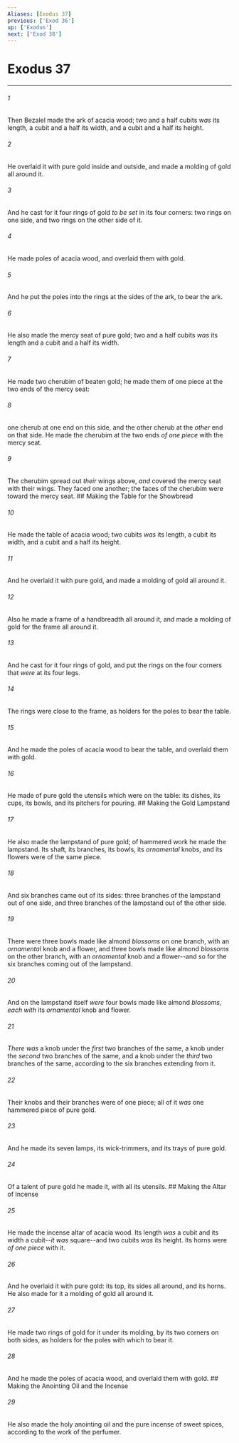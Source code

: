 ```yaml
---
Aliases: [Exodus 37]
previous: ['Exod 36']
up: ['Exodus']
next: ['Exod 38']
---
```

# Exodus 37

***


###### 1 
Then Bezalel made the ark of acacia wood; two and a half cubits _was_ its length, a cubit and a half its width, and a cubit and a half its height. 

###### 2 
He overlaid it with pure gold inside and outside, and made a molding of gold all around it. 

###### 3 
And he cast for it four rings of gold _to be set_ in its four corners: two rings on one side, and two rings on the other side of it. 

###### 4 
He made poles of acacia wood, and overlaid them with gold. 

###### 5 
And he put the poles into the rings at the sides of the ark, to bear the ark. 

###### 6 
He also made the mercy seat of pure gold; two and a half cubits _was_ its length and a cubit and a half its width. 

###### 7 
He made two cherubim of beaten gold; he made them of one piece at the two ends of the mercy seat: 

###### 8 
one cherub at one end on this side, and the other cherub at the _other_ end on that side. He made the cherubim at the two ends _of one piece_ with the mercy seat. 

###### 9 
The cherubim spread out _their_ wings above, _and_ covered the mercy seat with their wings. They faced one another; the faces of the cherubim were toward the mercy seat. ## Making the Table for the Showbread 

###### 10 
He made the table of acacia wood; two cubits _was_ its length, a cubit its width, and a cubit and a half its height. 

###### 11 
And he overlaid it with pure gold, and made a molding of gold all around it. 

###### 12 
Also he made a frame of a handbreadth all around it, and made a molding of gold for the frame all around it. 

###### 13 
And he cast for it four rings of gold, and put the rings on the four corners that _were_ at its four legs. 

###### 14 
The rings were close to the frame, as holders for the poles to bear the table. 

###### 15 
And he made the poles of acacia wood to bear the table, and overlaid them with gold. 

###### 16 
He made of pure gold the utensils which were on the table: its dishes, its cups, its bowls, and its pitchers for pouring. ## Making the Gold Lampstand 

###### 17 
He also made the lampstand of pure gold; of hammered work he made the lampstand. Its shaft, its branches, its bowls, its _ornamental_ knobs, and its flowers were of the same piece. 

###### 18 
And six branches came out of its sides: three branches of the lampstand out of one side, and three branches of the lampstand out of the other side. 

###### 19 
There were three bowls made like almond _blossoms_ on one branch, with an _ornamental_ knob and a flower, and three bowls made like almond _blossoms_ on the other branch, with an _ornamental_ knob and a flower--and so for the six branches coming out of the lampstand. 

###### 20 
And on the lampstand itself _were_ four bowls made like almond _blossoms, each with_ its _ornamental_ knob and flower. 

###### 21 
_There was_ a knob under the _first_ two branches of the same, a knob under the _second_ two branches of the same, and a knob under the _third_ two branches of the same, according to the six branches extending from it. 

###### 22 
Their knobs and their branches were of one piece; all of it _was_ one hammered piece of pure gold. 

###### 23 
And he made its seven lamps, its wick-trimmers, and its trays of pure gold. 

###### 24 
Of a talent of pure gold he made it, with all its utensils. ## Making the Altar of Incense 

###### 25 
He made the incense altar of acacia wood. Its length _was_ a cubit and its width a cubit--_it was_ square--and two cubits _was_ its height. Its horns were _of one piece_ with it. 

###### 26 
And he overlaid it with pure gold: its top, its sides all around, and its horns. He also made for it a molding of gold all around it. 

###### 27 
He made two rings of gold for it under its molding, by its two corners on both sides, as holders for the poles with which to bear it. 

###### 28 
And he made the poles of acacia wood, and overlaid them with gold. ## Making the Anointing Oil and the Incense 

###### 29 
He also made the holy anointing oil and the pure incense of sweet spices, according to the work of the perfumer.
